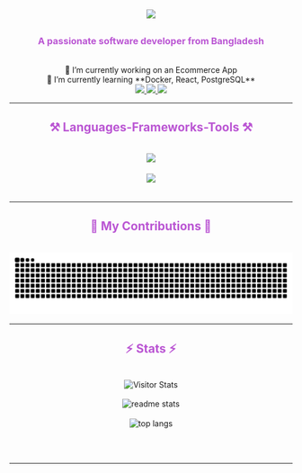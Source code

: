 <h1 align="center">
    <img src="https://readme-typing-svg.herokuapp.com?font=Mono&color=BA55D3&background=28FFEE00&size=35&center=true&vCenter=true&width=500&height=70&duration=4000&lines=Hi+There!+👋;+I'm+Al+Amin!;" />
</h1>

<h3 align="center" style="color:#BA55D3;">A passionate software developer from Bangladesh</h3>

<br/>

<div align="center">
    🔭 I’m currently working on an Ecommerce App
    <br/>
    🌱 I’m currently learning **Docker, React, PostgreSQL**
</div>

<div align="center"> 
    <a href="mailto:connect.alamin@outlook.com">
        <img src="https://img.shields.io/badge/Gmail-BA55D3?style=for-the-badge&logo=gmail&logoColor=white" />
    </a>
    <a href="https://linkedin.com/in/connect-alamin" target="_blank">
        <img src="https://img.shields.io/badge/LinkedIn-BA55D3?style=for-the-badge&logo=linkedin&logoColor=white" />
    </a>
    <a href="https://connectalamin.github.io" target="_blank">
        <img src="https://img.shields.io/badge/Portfolio-BA55D3?style=for-the-badge&logo=portfolio&logoColor=white" />
    </a>
</div>

<hr/>
 
<h2 align="center" style="color:#BA55D3;">⚒️ Languages-Frameworks-Tools ⚒️</h2>
<br/>

<div align="center">
    <!-- Row 1 -->
    <img src="https://skillicons.dev/icons?i=react,bootstrap,html,css,tailwind,javascript,typescript,nodejs,express,java" />
    <br/><br/>
    <!-- Row 2 -->
    <img src="https://skillicons.dev/icons?i=mongodb,git,github,vscode,figma,python,mysql,c,cpp,docker" />
</div>

<br/>
<hr/>

<h2 align="center" style="color:#BA55D3;">🐍 My Contributions 🐍</h2>
<br/>
<div align="center">
    <img alt="snake eating my contributions" src="https://github.com/connectalamin/connectalamin/blob/output/github-contribution-grid-snake.svg" />
</div>

<hr/>

<h2 align="center" style="color:#BA55D3;">⚡ Stats ⚡</h2>
<br>
<div align="center">
 <img alt="Visitor Stats" 
        src="https://widgetbite.com/stats/connectalamin"/>
     <br/><br/>
  <!-- GitHub Readme stats -->
  <img width=390 src="https://github-readme-stats.vercel.app/api?username=connectalamin&count_private=true&show_icons=true&theme=react&rank_icon=github&border_radius=10" alt="readme stats" />
  <br/><br/>
  <!-- Top languages -->
  <img width=325 align="center" src="https://github-readme-stats.vercel.app/api/top-langs/?username=connectalamin&hide=HTML&langs_count=8&layout=compact&theme=react&border_radius=10&size_weight=0.5&count_weight=0.5&exclude_repo=github-readme-stats" alt="top langs" />
</div>

<br/><br/>

<hr/>

<br/>


<br/>



